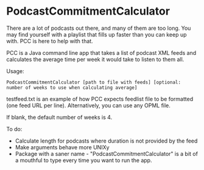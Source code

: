 # PodcastCommitmentCalculator
There are a lot of podcasts out there, and many of them are too long. You may find yourself with a playlist that fills up faster than you can keep up with. PCC is here to help with that.

PCC is a Java command line app that takes a list of podcast XML feeds and calculates the average time per week it would take to listen to them all.

Usage:

    PodcastCommitmentCalculator [path to file with feeds] [optional: number of weeks to use when calculating average]

testfeed.txt is an example of how PCC expects feedlist file to be formatted (one feed URL per line). Alternatively, you can use any OPML file.

If blank, the default number of weeks is 4.

To do:
* Calculate length for podcasts where duration is not provided by the feed
* Make arguments behave more UNIXy
* Package with a saner name - "PodcastCommitmentCalculator" is a bit of a mouthful to type every time you want to run the app.
